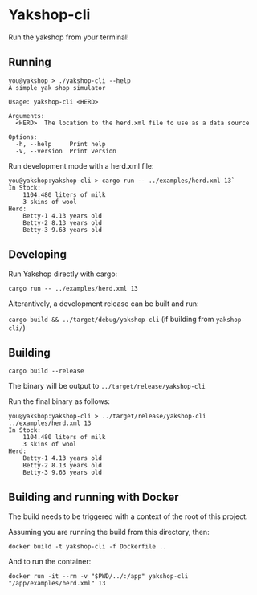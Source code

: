 # Yakshop-cli

Run the yakshop from your terminal!

## Running

```console
you@yakshop > ./yakshop-cli --help
A simple yak shop simulator

Usage: yakshop-cli <HERD>

Arguments:
  <HERD>  The location to the herd.xml file to use as a data source

Options:
  -h, --help     Print help
  -V, --version  Print version
```

Run development mode with a herd.xml file:

```console
you@yakshop:yakshop-cli > cargo run -- ../examples/herd.xml 13`
In Stock:
    1104.480 liters of milk
    3 skins of wool
Herd:
    Betty-1 4.13 years old
    Betty-2 8.13 years old
    Betty-3 9.63 years old
```

## Developing

Run Yakshop directly with cargo:

`cargo run -- ../examples/herd.xml 13`

Alterantively, a development release can be built and run:

`cargo build && ../target/debug/yakshop-cli` (if building from `yakshop-cli/`)

## Building

`cargo build --release`

The binary will be output to `../target/release/yakshop-cli`

Run the final binary as follows:

```console
you@yakshop:yakshop-cli > ../target/release/yakshop-cli ../examples/herd.xml 13        
In Stock:
    1104.480 liters of milk
    3 skins of wool
Herd:
    Betty-1 4.13 years old
    Betty-2 8.13 years old
    Betty-3 9.63 years old
```

## Building and running with Docker

The build needs to be triggered with a context of the root of this project.

Assuming you are running the build from this directory, then:

```console
docker build -t yakshop-cli -f Dockerfile ..
```

And to run the container:

```console
docker run -it --rm -v "$PWD/../:/app" yakshop-cli "/app/examples/herd.xml" 13
```
